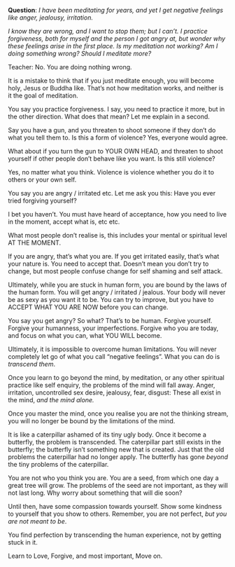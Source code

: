**Question**: *I  have been meditating for years, and yet I get negative feelings like anger, jealousy, irritation.*

 

*I know they are wrong, and I want to stop them; but I can’t. I practice forgiveness, both for myself and the person I got angry at, but wonder why these feelings arise in the first place. Is my meditation not working? Am I doing something wrong? Should I meditate more?*



 

Teacher: No. You are doing nothing wrong.

 

It is a mistake to think that if you just meditate enough, you will become holy, Jesus or Buddha like. That’s not how meditation works, and neither is it the goal of meditation.

 

You say you practice forgiveness. I say, you need to practice it more, but in the other direction. What does that mean? Let me explain in a second.

 

Say you have a gun, and you threaten to shoot someone if they don’t do what you tell them to. Is this a form of violence? Yes, everyone would agree.

 

What about if you turn the gun to YOUR OWN HEAD, and threaten to shoot yourself if other people don’t behave like you want. Is this still violence?

 

Yes, no matter what you think. Violence is violence whether you do it to others or your own self.

 

You say you are angry / irritated etc. Let me ask you this: Have you ever tried forgiving yourself? 

 

I bet you haven’t. You must have heard of acceptance, how you need to live in the moment, accept what is, etc etc.

 

What most people don’t realise is, this includes your mental or spiritual level AT THE MOMENT.

 

If you are angry, that’s what you are. If you get irritated easily, that’s what your nature is. You need to accept that. Doesn’t mean you don’t try to change, but most people confuse change for self shaming and self attack.

 

Ultimately, while you are stuck in human form, you are bound by the laws of the human form. You will get angry / irritated / jealous. Your body will never be as sexy as you want it to be. You can try to improve, but you have to ACCEPT WHAT YOU ARE NOW before you can change.

 

You say you get angry? So what? That’s to be human. Forgive yourself. Forgive your humanness, your imperfections. Forgive who you are today, and focus on what you can, what YOU WILL become.

 

Ultimately, it is impossible to overcome human limitations. You will never completely let go of what you call “negative feelings”. What you can do is *transcend them*.

 

Once you learn to go beyond the mind, by meditation, or any other spiritual practice like self enquiry, the problems of the mind will fall away. Anger, irritation, uncontrolled sex desire, jealousy, fear, disgust: These all exist in the mind, *and the mind alone.*

 

Once you master the mind, once you realise you are not the thinking stream, you will no longer be bound by the limitations of the mind.

 

It is like a caterpillar ashamed of its tiny ugly body. Once it become a butterfly, the problem is transcended. The caterpillar part still exists in the butterfly; the butterfly isn’t something new that is created. Just that the old problems the caterpillar had no longer apply. The butterfly has gone *beyond* the tiny problems of the caterpillar.

 

You are not who you think you are. You are a seed, from which one day a great tree will grow. The problems of the seed are not important, as they will not last long. Why worry about something that will die soon?

 

Until then, have some compassion towards yourself. Show some kindness to yourself that you show to others. Remember, you are not perfect, *but you are not meant to be*.

 

You find perfection by transcending the human experience, not by getting stuck in it.

 

Learn to Love, Forgive, and most important, Move on. 


